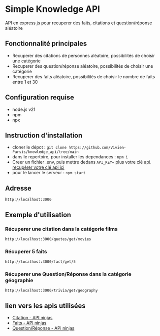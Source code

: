 # Simple Knowledge API
API en express.js pour recuperer des faits, citations et question/réponse aléatoire

## Fonctionnalité principales
- Recuperer des citations de personnes aléatoire, possibilités de choisir une catégorie
- Recuperer des question/réponse aléatoire, possibilités de choisir une catégorie
- Recuperer des faits aléatoire, possibilités de choisir le nombre de faits entre 1 et 30

## Configuration requise
- node.js v21
- npm
- npx

## Instruction d'installation
- cloner le dépot : `git clone https://github.com/Vivien-Parsis/knowledge_api/tree/main`
- dans le repertoire, pour installer les dependances : `npm i`
- Creer un fichier .env, puis mettre dedans `API_KEY=` plus votre clé api. [recupérer votre clé api ici](https://api-ninjas.com/api)
- pour le lancer le serveur : `npm start`

## Adresse

`http://localhost:3000`

## Exemple d'utilisation

### Récuperer une citation dans la catégorie films

`http://localhost:3000/quotes/get/movies`

### Récuperer 5 faits

`http://localhost:3000/fact/get/5`

### Récuperer une Question/Réponse dans la catégorie géographie

`http://localhost:3000/trivia/get/geography`

## lien vers les apis utilisées

- [Citation - API ninjas](https://api-ninjas.com/api/quotes)
- [Faits - API ninjas](https://api-ninjas.com/api/facts)
- [Question/Réponse - API ninjas](https://api-ninjas.com/api/trivia)
